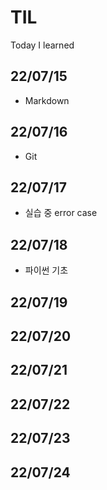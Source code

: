 # TIL
Today I learned

## 22/07/15
- Markdown

## 22/07/16
- Git

## 22/07/17
- 실습 중 error case

## 22/07/18
- 파이썬 기초

## 22/07/19

## 22/07/20

## 22/07/21

## 22/07/22

## 22/07/23

## 22/07/24

